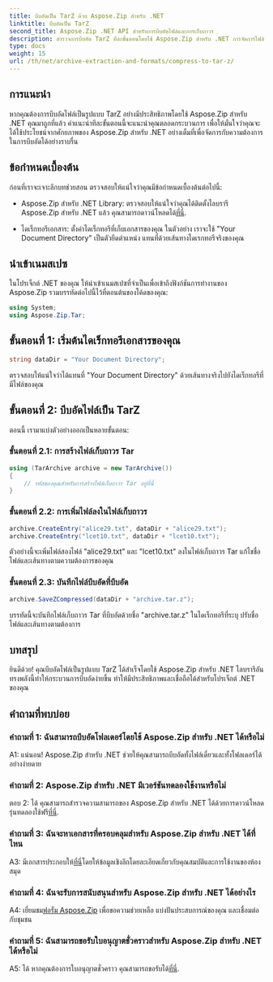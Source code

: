 ```yaml
---
title: บีบอัดเป็น TarZ ด้วย Aspose.Zip สำหรับ .NET
linktitle: บีบอัดเป็น TarZ
second_title: Aspose.Zip .NET API สำหรับการบีบอัดไฟล์และการเก็บถาวร
description: สำรวจการบีบอัด TarZ ทีละขั้นตอนโดยใช้ Aspose.Zip สำหรับ .NET การจัดการไฟล์ที่มีประสิทธิภาพสำหรับโครงการ .NET ของคุณ
type: docs
weight: 15
url: /th/net/archive-extraction-and-formats/compress-to-tar-z/
---
```

## การแนะนำ

หากคุณต้องการบีบอัดไฟล์เป็นรูปแบบ TarZ อย่างมีประสิทธิภาพโดยใช้ Aspose.Zip สำหรับ .NET คุณมาถูกที่แล้ว คำแนะนำทีละขั้นตอนนี้จะแนะนำคุณตลอดกระบวนการ เพื่อให้มั่นใจว่าคุณจะได้ใช้ประโยชน์จากศักยภาพของ Aspose.Zip สำหรับ .NET อย่างเต็มที่เพื่อจัดการกับความต้องการในการบีบอัดได้อย่างราบรื่น

## ข้อกำหนดเบื้องต้น

ก่อนที่เราจะเจาะลึกบทช่วยสอน ตรวจสอบให้แน่ใจว่าคุณมีข้อกำหนดเบื้องต้นต่อไปนี้:

-  Aspose.Zip สำหรับ .NET Library: ตรวจสอบให้แน่ใจว่าคุณได้ติดตั้งไลบรารี Aspose.Zip สำหรับ .NET แล้ว คุณสามารถดาวน์โหลดได้[ที่นี่](https://releases.aspose.com/zip/net/).

- ไดเร็กทอรีเอกสาร: ตั้งค่าไดเร็กทอรีที่เก็บเอกสารของคุณ ในตัวอย่าง เราจะใช้ "Your Document Directory" เป็นตัวยึดตำแหน่ง แทนที่ด้วยเส้นทางไดเรกทอรีจริงของคุณ

## นำเข้าเนมสเปซ

ในโปรเจ็กต์ .NET ของคุณ ให้นำเข้าเนมสเปซที่จำเป็นเพื่อเข้าถึงฟังก์ชันการทำงานของ Aspose.Zip รวมบรรทัดต่อไปนี้ไว้ที่ตอนต้นของโค้ดของคุณ:

```csharp
using System;
using Aspose.Zip.Tar;
```

## ขั้นตอนที่ 1: เริ่มต้นไดเร็กทอรีเอกสารของคุณ

```csharp
string dataDir = "Your Document Directory";
```

ตรวจสอบให้แน่ใจว่าได้แทนที่ "Your Document Directory" ด้วยเส้นทางจริงไปยังไดเร็กทอรีที่มีไฟล์ของคุณ

## ขั้นตอนที่ 2: บีบอัดไฟล์เป็น TarZ

ตอนนี้ เรามาแบ่งตัวอย่างออกเป็นหลายขั้นตอน:

### ขั้นตอนที่ 2.1: การสร้างไฟล์เก็บถาวร Tar

```csharp
using (TarArchive archive = new TarArchive())
{
    // รหัสของคุณสำหรับการสร้างไฟล์เก็บถาวร Tar อยู่ที่นี่
}
```

### ขั้นตอนที่ 2.2: การเพิ่มไฟล์ลงในไฟล์เก็บถาวร

```csharp
archive.CreateEntry("alice29.txt", dataDir + "alice29.txt");
archive.CreateEntry("lcet10.txt", dataDir + "lcet10.txt");
```

ตัวอย่างนี้จะเพิ่มไฟล์สองไฟล์ "alice29.txt" และ "lcet10.txt" ลงในไฟล์เก็บถาวร Tar แก้ไขชื่อไฟล์และเส้นทางตามความต้องการของคุณ

### ขั้นตอนที่ 2.3: บันทึกไฟล์บีบอัดที่บีบอัด

```csharp
archive.SaveZCompressed(dataDir + "archive.tar.z");
```

บรรทัดนี้จะบันทึกไฟล์เก็บถาวร Tar ที่บีบอัดด้วยชื่อ "archive.tar.z" ในไดเร็กทอรีที่ระบุ ปรับชื่อไฟล์และเส้นทางตามต้องการ

## บทสรุป

ยินดีด้วย! คุณบีบอัดไฟล์เป็นรูปแบบ TarZ ได้สำเร็จโดยใช้ Aspose.Zip สำหรับ .NET ไลบรารีอันทรงพลังนี้ทำให้กระบวนการบีบอัดง่ายขึ้น ทำให้มีประสิทธิภาพและเชื่อถือได้สำหรับโปรเจ็กต์ .NET ของคุณ

## คำถามที่พบบ่อย

### คำถามที่ 1: ฉันสามารถบีบอัดโฟลเดอร์โดยใช้ Aspose.Zip สำหรับ .NET ได้หรือไม่

A1: แน่นอน! Aspose.Zip สำหรับ .NET ช่วยให้คุณสามารถบีบอัดทั้งไฟล์เดี่ยวและทั้งโฟลเดอร์ได้อย่างง่ายดาย

### คำถามที่ 2: Aspose.Zip สำหรับ .NET มีเวอร์ชันทดลองใช้งานหรือไม่

 ตอบ 2: ได้ คุณสามารถสำรวจความสามารถของ Aspose.Zip สำหรับ .NET ได้ด้วยการดาวน์โหลดรุ่นทดลองใช้ฟรี[ที่นี่](https://releases.aspose.com/).

### คำถามที่ 3: ฉันจะหาเอกสารที่ครอบคลุมสำหรับ Aspose.Zip สำหรับ .NET ได้ที่ไหน

 A3: มีเอกสารประกอบให้[ที่นี่](https://reference.aspose.com/zip/net/)โดยให้ข้อมูลเชิงลึกโดยละเอียดเกี่ยวกับคุณสมบัติและการใช้งานของห้องสมุด

### คำถามที่ 4: ฉันจะรับการสนับสนุนสำหรับ Aspose.Zip สำหรับ .NET ได้อย่างไร

 A4: เยี่ยมชม[ฟอรั่ม Aspose.Zip](https://forum.aspose.com/c/zip/37) เพื่อขอความช่วยเหลือ แบ่งปันประสบการณ์ของคุณ และเชื่อมต่อกับชุมชน

### คำถามที่ 5: ฉันสามารถขอรับใบอนุญาตชั่วคราวสำหรับ Aspose.Zip สำหรับ .NET ได้หรือไม่

A5: ได้ หากคุณต้องการใบอนุญาตชั่วคราว คุณสามารถขอรับได้[ที่นี่](https://purchase.aspose.com/temporary-license/).